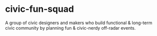 # civic-fun-squad
A group of civic designers and makers who build functional &amp; long-term civic community by planning fun &amp; civic-nerdy off-radar events.
